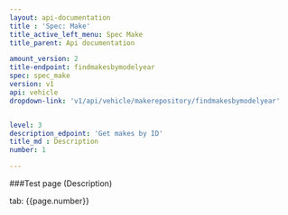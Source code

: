 ```yaml
---
layout: api-documentation
title : 'Spec: Make'
title_active_left_menu: Spec Make
title_parent: Api documentation

amount_version: 2
title-endpoint: findmakesbymodelyear
spec: spec_make
version: v1
api: vehicle
dropdown-link: 'v1/api/vehicle/makerepository/findmakesbymodelyear'


level: 3
description_edpoint: 'Get makes by ID'
title_md : Description
number: 1

---
```



###Test page (Description)

tab: {{page.number}}

